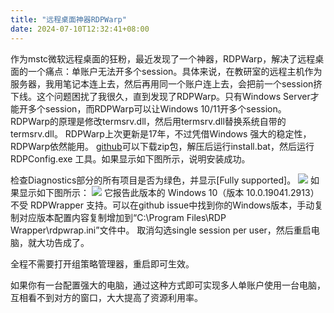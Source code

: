 ```yaml
---
title: "远程桌面神器RDPWarp"
date: 2024-07-10T12:32:41+08:00
---
```

作为mstc微软远程桌面的狂粉，最近发现了一个神器，RDPWarp，解决了远程桌面的一个痛点：单账户无法开多个session。具体来说，在教研室的远程主机作为服务器，我用笔记本连上去，然后再用同一个账户连上去，会把前一个session挤下线。这个问题困扰了我很久，直到发现了RDPWarp。只有Windows Server才能开多个session，而RDPWarp可以让Windows 10/11开多个session。
RDPWarp的原理是修改termsrv.dll，然后用termsrv.dll替换系统自带的termsrv.dll。
RDPWarp上次更新是17年，不过凭借Windows 强大的稳定性，RDPWarp依然能用。
[github](https://github.com/stascorp/rdpwrap/releases)可以下载zip包，解压后运行install.bat，然后运行 RDPConfig.exe 工具。如果显示如下图所示，说明安装成功。

检查Diagnostics部分的所有项目是否为绿色，并显示[Fully supported]。
![](https://r2.csapp.fun/2024/07/3214624-20230620170209909-1234289277.png)
如果显示如下图所示：
![](https://r2.csapp.fun/2024/07/3214624-20230620164746511-796847635.png)
它报告此版本的 Windows 10（版本 10.0.19041.2913）不受 RDPWrapper 支持。可以在github issue中找到你的Windows版本，手动复制对应版本配置内容复制增加到“C:\Program Files\RDP Wrapper\rdpwrap.ini”文件中。
取消勾选single session per user，然后重启电脑，就大功告成了。

全程不需要打开组策略管理器，重启即可生效。

如果你有一台配置强大的电脑，通过这种方式即可实现多人单账户使用一台电脑，互相看不到对方的窗口，大大提高了资源利用率。